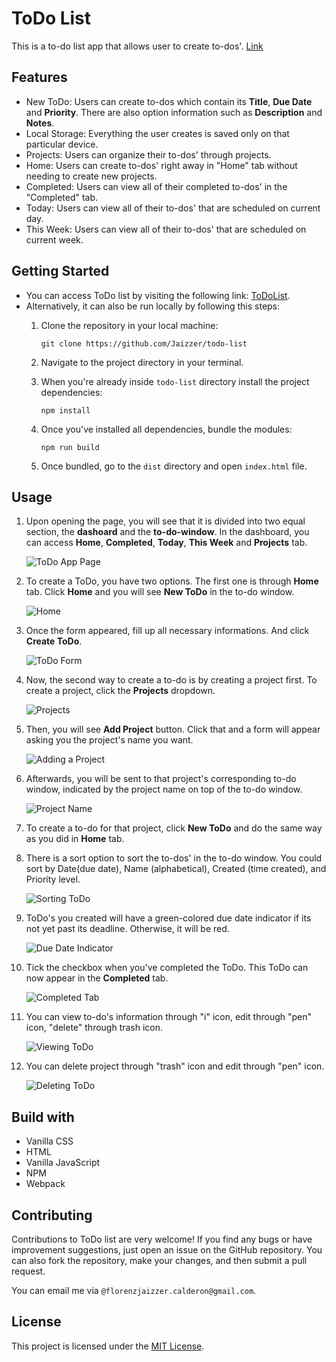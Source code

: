 # ToDo List
This is a to-do list app that allows user to create to-dos'. [Link](https://jaizzer.github.io/todo-list/)

## Features
- New ToDo: Users can create to-dos which contain its **Title**, **Due Date** and **Priority**. There are also option information such as **Description** and **Notes**.
- Local Storage: Everything the user creates is saved only on that particular device.
- Projects: Users can organize their to-dos' through projects.
- Home: Users can create to-dos' right away in "Home" tab without needing to create new projects.
- Completed: Users can view all of their completed to-dos' in the "Completed" tab.
- Today: Users can view all of their to-dos' that are scheduled on current day.
- This Week: Users can view all of their to-dos' that are scheduled on current week.

## Getting Started
- You can access ToDo list by visiting the following link: [ToDoList](https://jaizzer.github.io/todo-list/).
- Alternatively, it can also be run locally by following this steps:
    1. Clone the repository in your local machine: 

        `git clone https://github.com/Jaizzer/todo-list`

    2. Navigate to the project directory in your terminal.
    3. When you're already inside `todo-list` directory install the project dependencies:

        `npm install`
    
    4. Once you've installed all dependencies, bundle the modules:

        `npm run build`
    
    5. Once bundled, go to the `dist` directory and open `index.html` file.

## Usage

1. Upon opening the page, you will see that it is divided into two equal section, the **dashoard** and the **to-do-window**. In the dashboard, you can access **Home**, **Completed**, **Today**, **This Week** and **Projects** tab.

    ![ToDo App Page](Demo/to-do-page.png)

2. To create a ToDo, you have two options. The first one is through **Home** tab.
Click **Home** and you will see **New ToDo** in the to-do window.

    ![Home](Demo/home-tab.png)

3. Once the form appeared, fill up all necessary informations. And click **Create ToDo**.

    ![ToDo Form](Demo/todo-form.png)

4. Now, the second way to create a to-do is by creating a project first. To create a project, click the **Projects** dropdown.

    ![Projects](Demo/projects.png)

5. Then, you will see **Add Project** button. Click that and a form will appear asking you the project's name you want.

    ![Adding a Project](Demo/adding-project.png)

6. Afterwards, you will be sent to that project's corresponding to-do window, indicated by the project name on top of the to-do window. 

    ![Project Name](Demo/project-name.png)

7. To create a to-do for that project, click **New ToDo** and do the same way as you did in **Home** tab.

8. There is a sort option to sort the to-dos' in the to-do window. You could sort by Date(due date), Name (alphabetical), Created (time created), and Priority level.
    
    ![Sorting ToDo](Demo/sorting-todo.png)

9. ToDo's you created will have a green-colored due date indicator if its not yet past its deadline. Otherwise, it will be red.

    ![Due Date Indicator](Demo/due-due-date-indicator.png)

10. Tick the checkbox when you've completed the ToDo. This ToDo can now appear in the **Completed** tab.

    ![Completed Tab](Demo/completed-tab.png)

11. You can view to-do's information through "i" icon, edit through "pen" icon, "delete" through trash icon.

    ![Viewing ToDo](Demo/todo-icon.png)

13. You can delete project through "trash" icon and edit through "pen" icon. 

    ![Deleting ToDo](Demo/project-icon.png)

## Build with
- Vanilla CSS
- HTML
- Vanilla JavaScript
- NPM
- Webpack


## Contributing
Contributions to ToDo list are very welcome! If you find any bugs or have improvement suggestions, just open an issue on the GitHub repository. You can also fork the repository, make your changes, and then submit a pull request. 

You can email me via `@florenzjaizzer.calderon@gmail.com`.

## License
This project is licensed under the [MIT License](./LICENSE).